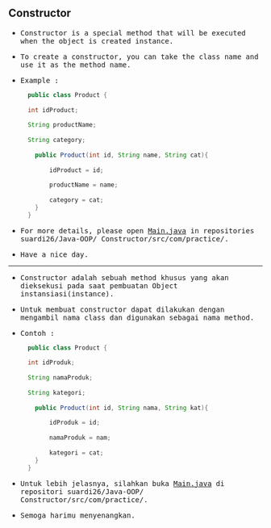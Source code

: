 ## Constructor

- <samp>Constructor is a special method that will be executed when the object is created instance.</samp>

- <samp>To create a constructor, you can take the class name and use it as the method name.</samp>

- <samp>Example :</samp>

  ```java
    public class Product {
    
    int idProduct;
    
    String productName;
    
    String category;
    
      public Product(int id, String name, String cat){
      
          idProduct = id;
          
          productName = name;
          
          category = cat;
      }
    }
  ```
- <samp>For more details, please open [Main.java](https://github.com/suardi26/Java-OOP/blob/main/Constructor/src/com/practice/Main.java) in repositories suardi26/Java-OOP/
Constructor/src/com/practice/.</samp>

- <samp>Have a nice day.</samp>

---

- <samp>Constructor adalah sebuah method khusus yang akan dieksekusi pada saat pembuatan Object instansiasi(instance).</samp>

- <samp>Untuk membuat constructor dapat dilakukan dengan mengambil nama class dan digunakan sebagai nama method.</samp>

- <samp>Contoh :</samp>

  ```java
    public class Product {
    
    int idProduk;
    
    String namaProduk;
    
    String kategori;
    
      public Product(int id, String nama, String kat){
      
          idProduk = id;
          
          namaProduk = nam;
          
          kategori = cat;
      }
    }
  ```

 - <samp>Untuk lebih jelasnya, silahkan buka [Main.java](https://github.com/suardi26/Java-OOP/blob/main/Constructor/src/com/practice/Main.java) di repositori suardi26/Java-OOP/
Constructor/src/com/practice/.</samp>

- <samp>Semoga harimu menyenangkan.</samp>
